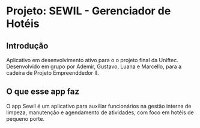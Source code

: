 Projeto: SEWIL - Gerenciador de Hotéis
==================================


Introdução
------------

Aplicativo em desenvolvimento ativo para o o projeto final da Uniftec. Desenvolvido em grupo por Ademir, Gustavo, Luana e Marcello, para a cadeira de Projeto Empreenddedor II.

O que esse app faz
--------------
O app Sewil é um aplicativo para auxiliar funcionários na gestão interna de limpeza, manutenção e agendamento de atividades, com foco em hotéis de pequeno porte.